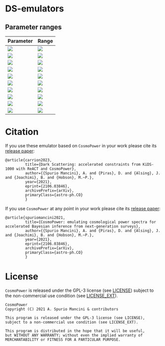 # DS-emulators



## Parameter ranges

| Parameter  | Range |
| ---------  | ----- |
| <img src="https://render.githubusercontent.com/render/math?math=\omega_{\mathrm{b}}"> | <img src="https://render.githubusercontent.com/render/math?math=[0.01875, 0.02625]"> |
| <img src="https://render.githubusercontent.com/render/math?math=\omega_{\mathrm{cdm}}"> | <img src="https://render.githubusercontent.com/render/math?math=[0.05, 0.255]"> |
| <img src="https://render.githubusercontent.com/render/math?math=h"> | <img src="https://render.githubusercontent.com/render/math?math=[0.64, 0.82]"> |
| <img src="https://render.githubusercontent.com/render/math?math=n_s"> | <img src="https://render.githubusercontent.com/render/math?math=[0.84, 1.1]"> |
| <img src="https://render.githubusercontent.com/render/math?math=S_8"> | <img src="https://render.githubusercontent.com/render/math?math=[1.61, 3.91]"> |
| <img src="https://render.githubusercontent.com/render/math?math=w"> | <img src="https://render.githubusercontent.com/render/math?math=[-1.3, -0.7]"> |
| <img src="https://render.githubusercontent.com/render/math?math=A_\mathrm{ds}"> | <img src="https://render.githubusercontent.com/render/math?math=[0, 5]"> |
| <img src="https://render.githubusercontent.com/render/math?math=c_\mathrm{min}"> | <img src="https://render.githubusercontent.com/render/math?math=[2, 4]"> |
| <img src="https://render.githubusercontent.com/render/math?math=\eta_0"> | <img src="https://render.githubusercontent.com/render/math?math=[0.5, 1]"> |
| <img src="https://render.githubusercontent.com/render/math?math=z"> | <img src="https://render.githubusercontent.com/render/math?math=[0, 5]"> |


# Citation

If you use these emulator based on ``CosmoPower`` in your work please cite its [release paper](https://arxiv.org/abs/2106.03846):

    @article{carrion2023,
             title={Dark Scattering: accelerated constraints from KiDS-1000 with ReACT and CosmoPower}, 
             author={{Spurio Mancini}, A. and {Piras}, D. and {Alsing}, J. and {Joachimi}, B. and {Hobson}, M.~P.},
             year={2021},
             eprint={2106.03846},
             archivePrefix={arXiv},
             primaryClass={astro-ph.CO}
             }

If you use ``CosmoPower`` at any point in your work please cite its [release paper](https://arxiv.org/abs/2106.03846):

    @article{spuriomancini2021,
             title={CosmoPower: emulating cosmological power spectra for accelerated Bayesian inference from next-generation surveys}, 
             author={{Spurio Mancini}, A. and {Piras}, D. and {Alsing}, J. and {Joachimi}, B. and {Hobson}, M.~P.},
             year={2021},
             eprint={2106.03846},
             archivePrefix={arXiv},
             primaryClass={astro-ph.CO}
             }


# License

``CosmoPower`` is released under the GPL-3 license (see [LICENSE](https://github.com/alessiospuriomancini/cosmopower/blob/main/LICENSE)) subject to 
the non-commercial use condition (see [LICENSE_EXT](https://github.com/alessiospuriomancini/cosmopower/blob/main/LICENSE_EXT)).

    CosmoPower
    Copyright (C) 2021 A. Spurio Mancini & contributors

    This program is released under the GPL-3 license (see LICENSE), 
    subject to a non-commercial use condition (see LICENSE_EXT).

    This program is distributed in the hope that it will be useful,
    but WITHOUT ANY WARRANTY; without even the implied warranty of
    MERCHANTABILITY or FITNESS FOR A PARTICULAR PURPOSE.

